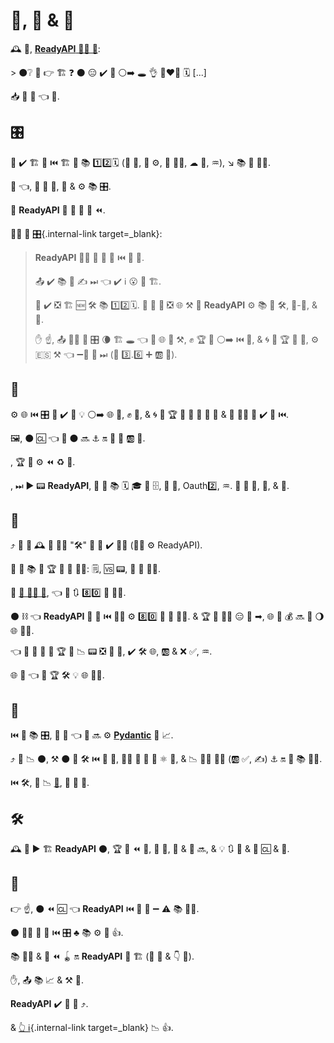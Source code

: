 # 📖, 🔧 &amp; 🔮

🕰 🏁, <a href="https://github.com/khulnasoft/readyapi/issues/3#issuecomment-454956920" class="external-link" target="_blank"> **ReadyAPI** 👩‍💻 💭</a>:

&gt; ⚫️❔ 📖 👉 🏗 ❓ ⚫️ 😑 ✔️ 👟 ⚪️➡️ 🕳 👌 👩‍❤‍👨 🗓️ [...]

📥 🐥 🍖 👈 📖.

## 🎛

👤 ✔️ 🏗 🔗 ⏮️ 🏗 📄 📚 1️⃣2️⃣🗓️ (🎰 🏫, 📎 ⚙️, 🔁 👨‍🏭, ☁ 💽, ♒️), ↘️ 📚 🏉 👩‍💻.

🍕 👈, 👤 💪 🔬, 💯 &amp; ⚙️ 📚 🎛.

📖 **ReadyAPI** 👑 🍕 📖 🚮 ⏪.

🙆‍♀ 📄 [🎛](alternatives.md){.internal-link target=_blank}:

<blockquote markdown="1">

**ReadyAPI** 🚫🔜 🔀 🚥 🚫 ⏮️ 👷 🎏.

📤 ✔️ 📚 🧰 ✍ ⏭ 👈 ✔️ ℹ 😮 🚮 🏗.

👤 ✔️ ❎ 🏗 🆕 🛠️ 📚 1️⃣2️⃣🗓️. 🥇 👤 🔄 ❎ 🌐 ⚒ 📔 **ReadyAPI** ⚙️ 📚 🎏 🛠️, 🔌-🔌, &amp; 🧰.

✋️ ☝, 📤 🙅‍♂ 🎏 🎛 🌘 🏗 🕳 👈 🚚 🌐 👫 ⚒, ✊ 🏆 💭 ⚪️➡️ ⏮️ 🧰, &amp; 🌀 👫 🏆 🌌 💪, ⚙️ 🇪🇸 ⚒ 👈 ➖🚫 💪 ⏭ (🐍 3️⃣.6️⃣ ➕ 🆎 🔑).

</blockquote>

## 🔬

⚙️ 🌐 ⏮️ 🎛 👤 ✔️ 🤞 💡 ⚪️➡️ 🌐 👫, ✊ 💭, &amp; 🌀 👫 🏆 🌌 👤 💪 🔎 👤 &amp; 🏉 👩‍💻 👤 ✔️ 👷 ⏮️.

🖼, ⚫️ 🆑 👈 🎲 ⚫️ 🔜 ⚓️ 🔛 🐩 🐍 🆎 🔑.

, 🏆 🎯 ⚙️ ⏪ ♻ 🐩.

, ⏭ ▶️ 📟 **ReadyAPI**, 👤 💸 📚 🗓️ 🎓 🔌 🗄, 🎻 🔗, Oauth2️⃣, ♒️. 🎯 👫 💛, 🔀, &amp; 🔺.

## 🔧

⤴️ 👤 💸 🕰 🔧 👩‍💻 "🛠️" 👤 💚 ✔️ 👩‍💻 (👩‍💻 ⚙️ ReadyAPI).

👤 💯 📚 💭 🏆 🌟 🐍 👨‍🎨: 🗒, 🆚 📟, 🎠 🧢 👨‍🎨.

🏁 <a href="https://www.jetbrains.com/research/python-developers-survey-2018/#development-tools" class="external-link" target="_blank">🐍 👩‍💻 🔬</a>, 👈 📔 🔃 8️⃣0️⃣ 💯 👩‍💻.

⚫️ ⛓ 👈 **ReadyAPI** 🎯 💯 ⏮️ 👨‍🎨 ⚙️ 8️⃣0️⃣ 💯 🐍 👩‍💻. &amp; 🏆 🎏 👨‍🎨 😑 👷 ➡, 🌐 🚮 💰 🔜 👷 🌖 🌐 👨‍🎨.

👈 🌌 👤 💪 🔎 🏆 🌌 📉 📟 ❎ 🌅 💪, ✔️ 🛠️ 🌐, 🆎 &amp; ❌ ✅, ♒️.

🌐 🌌 👈 🚚 🏆 🛠️ 💡 🌐 👩‍💻.

## 📄

⏮️ 🔬 📚 🎛, 👤 💭 👈 👤 🔜 ⚙️ <a href="https://docs.pydantic.dev/" class="external-link" target="_blank">**Pydantic**</a> 🚮 📈.

⤴️ 👤 📉 ⚫️, ⚒ ⚫️ 🍕 🛠️ ⏮️ 🎻 🔗, 🐕‍🦺 🎏 🌌 🔬 ⚛ 📄, &amp; 📉 👨‍🎨 🐕‍🦺 (🆎 ✅, ✍) ⚓️ 🔛 💯 📚 👨‍🎨.

⏮️ 🛠️, 👤 📉 <a href="https://www.starlette.io/" class="external-link" target="_blank">**💃**</a>, 🎏 🔑 📄.

## 🛠️

🕰 👤 ▶️ 🏗 **ReadyAPI** ⚫️, 🏆 🍖 ⏪ 🥉, 🔧 🔬, 📄 &amp; 🧰 🔜, &amp; 💡 🔃 🐩 &amp; 🔧 🆑 &amp; 🍋.

## 🔮

👉 ☝, ⚫️ ⏪ 🆑 👈 **ReadyAPI** ⏮️ 🚮 💭 ➖ ⚠ 📚 👫👫.

⚫️ 💆‍♂ 👐 🤭 ⏮️ 🎛 ♣ 📚 ⚙️ 💼 👍.

📚 👩‍💻 &amp; 🏉 ⏪ 🪀 🔛 **ReadyAPI** 👫 🏗 (🔌 👤 &amp; 👇 🏉).

✋️, 📤 📚 📈 &amp; ⚒ 👟.

**ReadyAPI** ✔️ 👑 🔮 ⤴️.

&amp; [👆 ℹ](help-readyapi.md){.internal-link target=_blank} 📉 👍.
